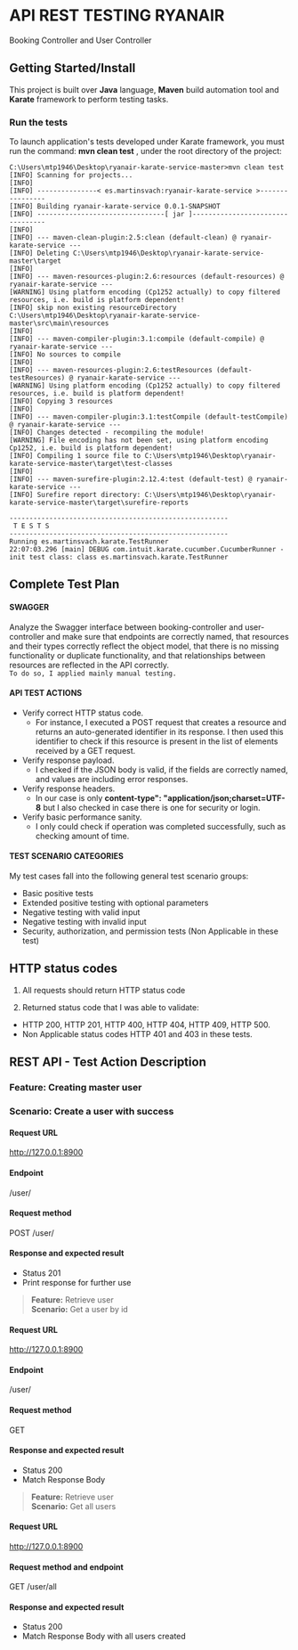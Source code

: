# API REST TESTING RYANAIR

Booking Controller and User Controller

## Getting Started/Install

This project is built over **Java** language, **Maven** build automation tool and **Karate** framework to perform testing tasks.<br /> 

### Run the tests
To launch application's tests developed under Karate framework, you must run the command: **mvn clean test** , under the root directory of the project:

```
C:\Users\mtp1946\Desktop\ryanair-karate-service-master>mvn clean test
[INFO] Scanning for projects...
[INFO]
[INFO] ---------------< es.martinsvach:ryanair-karate-service >----------------
[INFO] Building ryanair-karate-service 0.0.1-SNAPSHOT
[INFO] --------------------------------[ jar ]---------------------------------
[INFO]
[INFO] --- maven-clean-plugin:2.5:clean (default-clean) @ ryanair-karate-service ---
[INFO] Deleting C:\Users\mtp1946\Desktop\ryanair-karate-service-master\target
[INFO]
[INFO] --- maven-resources-plugin:2.6:resources (default-resources) @ ryanair-karate-service ---
[WARNING] Using platform encoding (Cp1252 actually) to copy filtered resources, i.e. build is platform dependent!
[INFO] skip non existing resourceDirectory C:\Users\mtp1946\Desktop\ryanair-karate-service-master\src\main\resources
[INFO]
[INFO] --- maven-compiler-plugin:3.1:compile (default-compile) @ ryanair-karate-service ---
[INFO] No sources to compile
[INFO]
[INFO] --- maven-resources-plugin:2.6:testResources (default-testResources) @ ryanair-karate-service ---
[WARNING] Using platform encoding (Cp1252 actually) to copy filtered resources, i.e. build is platform dependent!
[INFO] Copying 3 resources
[INFO]
[INFO] --- maven-compiler-plugin:3.1:testCompile (default-testCompile) @ ryanair-karate-service ---
[INFO] Changes detected - recompiling the module!
[WARNING] File encoding has not been set, using platform encoding Cp1252, i.e. build is platform dependent!
[INFO] Compiling 1 source file to C:\Users\mtp1946\Desktop\ryanair-karate-service-master\target\test-classes
[INFO]
[INFO] --- maven-surefire-plugin:2.12.4:test (default-test) @ ryanair-karate-service ---
[INFO] Surefire report directory: C:\Users\mtp1946\Desktop\ryanair-karate-service-master\target\surefire-reports

-------------------------------------------------------
 T E S T S
-------------------------------------------------------
Running es.martinsvach.karate.TestRunner
22:07:03.296 [main] DEBUG com.intuit.karate.cucumber.CucumberRunner - init test class: class es.martinsvach.karate.TestRunner
```
## Complete Test Plan 

#### SWAGGER
Analyze the Swagger interface between booking-controller and user-controller and make sure that endpoints are correctly named, that resources and their types correctly reflect the object model, that there is no missing functionality or duplicate functionality, and that relationships between resources are reflected in the API correctly. <br /> 
```To do so, I applied mainly manual testing. ```

#### API TEST ACTIONS
* Verify correct HTTP status code. <br /> 
  *	For instance, I executed a POST request that creates a resource and returns an auto-generated identifier in its response. I then used this identifier to check if this resource is present in the list of elements received by a GET request.
* Verify response payload. <br /> 
  *	I checked if the JSON body is valid, if the fields are correctly named, and values are including error responses.
* Verify response headers.<br /> 
  * In our case is only **content-type": "application/json;charset=UTF-8** but I also checked in case there is one for security or login.
* Verify basic performance sanity. <br /> 
  * I only could check if operation was completed successfully, such as checking amount of time.

#### TEST SCENARIO CATEGORIES
My test cases fall into the following general test scenario groups:
*	Basic positive tests
*	Extended positive testing with optional parameters 
*	Negative testing with valid input
*	Negative testing with invalid input 
*	Security, authorization, and permission tests (Non Applicable in these test) 


## HTTP status codes 

1. All requests should return HTTP status code

2. Returned status code that I was able to validate:
- HTTP 200, HTTP 201, HTTP 400, HTTP 404, HTTP 409, HTTP 500. 
- Non Applicable status codes HTTP 401 and 403 in these tests.

## REST API - Test Action Description

### Feature: Creating master user <br />
### Scenario: Create a user with success

#### Request URL

http://127.0.0.1:8900

#### Endpoint

/user/

#### Request method

POST /user/


#### Response and expected result

- Status 201<br />
- Print response for further use<br />


> **Feature:** Retrieve user <br />
> **Scenario:** Get a user by id

#### Request URL

http://127.0.0.1:8900

#### Endpoint

/user/

#### Request method 

GET 

#### Response and expected result

- Status 200<br />
- Match Response Body

> **Feature:** Retrieve user <br />
> **Scenario:** Get all users

#### Request URL

http://127.0.0.1:8900

#### Request method and endpoint

GET /user/all

#### Response and expected result

- Status 200<br />
- Match Response Body with all users created<br />
